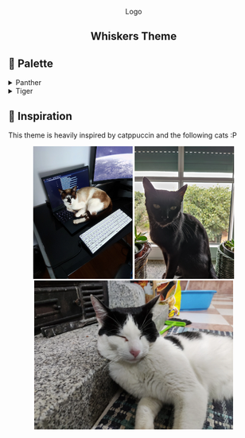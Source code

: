 <div align="center">

Logo

## Whiskers Theme

</div>

## 🎨 Palette

<details>
<summary>Panther</summary>

| Preview | Name         | Hex     | RGB | HSL |
| ------- | ------------ | ------- | --- | --- |
|         | Banana       | #FFE072 |     |     |
|         | Cherry       | #FF8C7C |     |     |
|         | Blueberry    | #A5CEFF |     |     |
|         | Kiwi         | #B1E380 |     |     |
|         | Grape        | #FFAAF5 |     |     |
|         | Tangerine    | #FFB26C |     |     |
|         | NeutralOne   | #000000 |     |     |
|         | NeutralTwo   | #0E0600 |     |     |
|         | NeutralThree | #140800 |     |     |
|         | NeutralFor   | #1B0B00 |     |     |
|         | NeutralFive  | #210D00 |     |     |
|         | NeutralSix   | #301300 |     |     |
|         | NeutralSeven | #401A00 |     |     |
|         | NeutralEight | #502000 |     |     |
|         | Text         | #FFEEE2 |     |     |
|         | SubText      | #E5D2C5 |     |     |
|         | Disabled     | #8A512B |     |     |

</details>

<details>
<summary>Tiger</summary>

| Preview | Name         | Hex     | RGB | HSL |
| ------- | ------------ | ------- | --- | --- |
|         | Banana       | #A87B0A |     |     |
|         | Cherry       | #B43A2A |     |     |
|         | Blueberry    | #5284BE |     |     |
|         | Kiwi         | #7D0E70 |     |     |
|         | Grape        | #6A9534 |     |     |
|         | Tangerine    | #C15D01 |     |     |
|         | NeutralOne   | #FFFCF8 |     |     |
|         | NeutralTwo   | #FFF9F0 |     |     |
|         | NeutralThree | #FFF5E7 |     |     |
|         | NeutralFor   | #FFF3E2 |     |     |
|         | NeutralFive  | #FFF1DD |     |     |
|         | NeutralSix   | #FFF0DA |     |     |
|         | NeutralSeven | #FFEFD7 |     |     |
|         | NeutralEight | #FFECCF |     |     |
|         | Text         | #3E1900 |     |     |
|         | SubText      | #865C3A |     |     |
|         | Disabled     | #A17F68 |     |     |
</details>

## 🌳 Inspiration

This theme is heavily inspired by catppuccin and the following cats :P

<div align="center">
<div>
<img src="assets/cookie.webp" width="200">
<img src="assets/preta.webp" width="200">
</div>
<img src="assets/oreo.webp" width="400">
</div>
